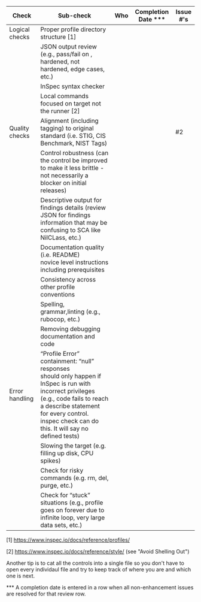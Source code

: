 | Check          | Sub-check                                                                         | Who | Completion Date *** | Issue #'s |
|----------------|-----------------------------------------------------------------------------------|-----|-----------------|-----------|
|Logical checks| Proper profile directory structure	[1]						|||
||JSON output review (e.g., pass/fail on ,<br>hardened, not hardened, edge cases, etc.)|||
||InSpec syntax checker|||
||Local commands focused on target not the runner [2]|||
|Quality checks|Alignment (including tagging) to original<br> standard (i.e. STIG, CIS Benchmark, NIST Tags)|||#2
||Control robustness (can the control be improved to make it less brittle - not necessarily a blocker on initial releases)|||
||Descriptive output for findings details (review JSON for findings information that may be confusing to SCA like NilCLass, etc.)|||
||Documentation quality (i.e. README)<br> novice level instructions including prerequisites|||
||Consistency across other profile conventions |||
||Spelling, grammar,linting (e.g., rubocop, etc.)|||
||Removing debugging documentation and code|||
| Error handling |“Profile Error” containment: “null” responses <br>should only happen if InSpec is run with incorrect privileges (e.g., code fails to reach a describe statement for every control. inspec check can do this. It will say no defined tests)|||
||Slowing the target (e.g. filling up disk, CPU spikes)|||
||Check for risky commands (e.g. rm, del, purge, etc.)|||
||Check for “stuck” situations (e.g., profile goes on forever due to infinite loop, very large data sets, etc.)|||


[1] https://www.inspec.io/docs/reference/profiles/

[2] https://www.inspec.io/docs/reference/style/ (see "Avoid Shelling Out")

Another tip is to cat all the controls into a single file so you don't have to open every individaul file and try to keep track of where you are and which one is next.

*** A completion date is entered in a row when all non-enhancement issues are resolved for that review row.
